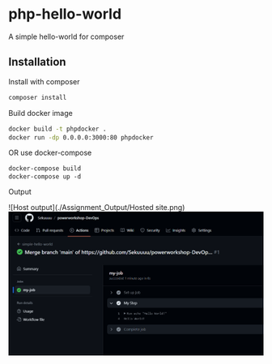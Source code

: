 # php-hello-world
A simple hello-world for composer

Installation
------------

Install with composer
``` bash
composer install
```

Build docker image
``` bash
docker build -t phpdocker .
docker run -dp 0.0.0.0:3000:80 phpdocker
```

OR use docker-compose
```
docker-compose build
docker-compose up -d
```


Output

![Host output](./Assignment_Output/Hosted site.png)
![Host output](./Assignment_Output/github_workflow.png)
